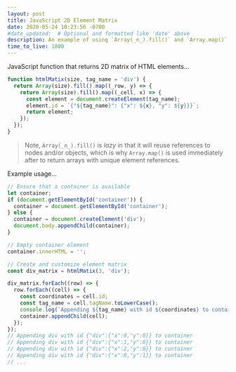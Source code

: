```yaml
---
layout: post
title: JavaScript 2D Element Matrix
date: 2020-05-24 10:23:56 -0700
#date_updated:  # Optional and formatted like 'date' above
description: An example of using `Array(_n_).fill()` and `Array.map()`
time_to_live: 1800
---
```




JavaScript function that returns 2D matrix of HTML elements...


```javascript
function htmlMatix(size, tag_name = 'div') {
  return Array(size).fill().map((_row, y) => {
    return Array(size).fill().map((_cell, x) => {
      const element = document.createElement(tag_name);
      element.id = `{"${tag_name}": {"x": ${x}, "y": ${y}}}`;
      return element;
    });
  });
}
```


> Note, `Array(_n_).fill()` is _lazy_ in that it will reuse references to nodes and/or objects, which is why `Array.map()` is used immediately after to return arrays with unique element references.


Example usage...


```javascript
// Ensure that a container is available
let container;
if (document.getElementById('container')) {
  container = document.getElementById('container');
} else {
  container = document.createElement('div');
  document.body.appendChild(container);
}

// Empty container element
container.innerHTML = '';

// Create and customize element matrix
const div_matrix = htmlMatix(3, 'div');

div_matrix.forEach((row) => {
  row.forEach((cell) => {
    const coordinates = cell.id;
    const tag_name = cell.tagName.toLowerCase();
    console.log(`Appending ${tag_name} with id ${coordinates} to container`);
    container.appendChild(cell);
  });
});
// Appending div with id {"div":{"x":0,"y":0}} to container
// Appending div with id {"div":{"x":1,"y":0}} to container
// Appending div with id {"div":{"x":2,"y":0}} to container
// Appending div with id {"div":{"x":0,"y":1}} to container
// ...
```
